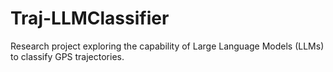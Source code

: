 # Traj-LLMClassifier
Research project exploring the capability of Large Language Models (LLMs) to classify GPS trajectories.
